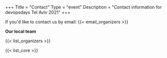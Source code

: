 +++
Title = "Contact"
Type = "event"
Description = "Contact information for devopsdays Tel Aviv 2021"
+++

If you'd like to contact us by email: {{< email_organizers >}}

**Our local team**

{{< list_organizers >}}


{{< list_core >}}

